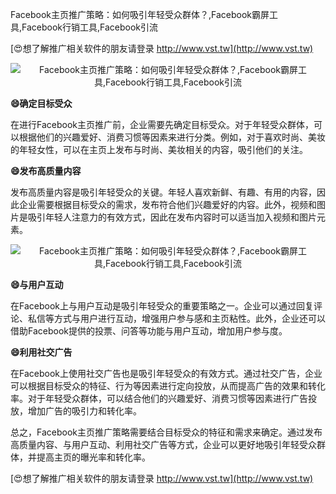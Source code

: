 Facebook主页推广策略：如何吸引年轻受众群体？,Facebook霸屏工具,Facebook行销工具,Facebook引流

[😍想了解推广相关软件的朋友请登录 http://www.vst.tw](http://www.vst.tw)

 <center><img src="https://vst.tw/MP4/tuiguang/png/3.png" alt="Facebook主页推广策略：如何吸引年轻受众群体？,Facebook霸屏工具,Facebook行销工具,Facebook引流"></center>

**😄确定目标受众**

在进行Facebook主页推广前，企业需要先确定目标受众。对于年轻受众群体，可以根据他们的兴趣爱好、消费习惯等因素来进行分类。例如，对于喜欢时尚、美妆的年轻女性，可以在主页上发布与时尚、美妆相关的内容，吸引他们的关注。

**😄发布高质量内容**

发布高质量内容是吸引年轻受众的关键。年轻人喜欢新鲜、有趣、有用的内容，因此企业需要根据目标受众的需求，发布符合他们兴趣爱好的内容。此外，视频和图片是吸引年轻人注意力的有效方式，因此在发布内容时可以适当加入视频和图片元素。

 <center><img src="https://vst.tw/MP4/tuiguang/png/0.png" alt="Facebook主页推广策略：如何吸引年轻受众群体？,Facebook霸屏工具,Facebook行销工具,Facebook引流"></center>

**😄与用户互动**

在Facebook上与用户互动是吸引年轻受众的重要策略之一。企业可以通过回复评论、私信等方式与用户进行互动，增强用户参与感和主页粘性。此外，企业还可以借助Facebook提供的投票、问答等功能与用户互动，增加用户参与度。

**😄利用社交广告**

在Facebook上使用社交广告也是吸引年轻受众的有效方式。通过社交广告，企业可以根据目标受众的特征、行为等因素进行定向投放，从而提高广告的效果和转化率。对于年轻受众群体，可以结合他们的兴趣爱好、消费习惯等因素进行广告投放，增加广告的吸引力和转化率。

总之，Facebook主页推广策略需要结合目标受众的特征和需求来确定。通过发布高质量内容、与用户互动、利用社交广告等方式，企业可以更好地吸引年轻受众群体，并提高主页的曝光率和转化率。

[😍想了解推广相关软件的朋友请登录 http://www.vst.tw](http://www.vst.tw)



